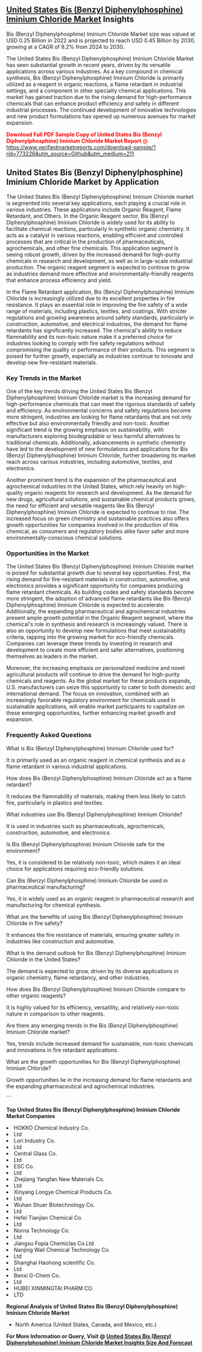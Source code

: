 <h2><a href="https://www.verifiedmarketreports.com/download-sample/?rid=773226&amp;utm_source=Github&amp;utm_medium=211" target="_blank">United States Bis (Benzyl Diphenylphosphine) Iminium Chloride Market</a> Insights</h2><p>Bis (Benzyl Diphenylphosphine) Iminium Chloride Market size was valued at USD 0.25 Billion in 2022 and is projected to reach USD 0.45 Billion by 2030, growing at a CAGR of 8.2% from 2024 to 2030.</p><p><p>The United States Bis (Benzyl Diphenylphosphine) Iminium Chloride Market has seen substantial growth in recent years, driven by its versatile applications across various industries. As a key compound in chemical synthesis, Bis (Benzyl Diphenylphosphine) Iminium Chloride is primarily utilized as a reagent in organic reactions, a flame retardant in industrial settings, and a component in other specialty chemical applications. This market has gained traction due to the rising demand for high-performance chemicals that can enhance product efficiency and safety in different industrial processes. The continued development of innovative technologies and new product formulations has opened up numerous avenues for market expansion. <p><span class=""><span style="color: #ff0000;"><strong>Download Full PDF Sample Copy of United States Bis (Benzyl Diphenylphosphine) Iminium Chloride Market Report</strong> @ </span><a href="https://www.verifiedmarketreports.com/download-sample/?rid=773226&amp;utm_source=Github&amp;utm_medium=211" target="_blank">https://www.verifiedmarketreports.com/download-sample/?rid=773226&amp;utm_source=Github&amp;utm_medium=211</a></span></p></p><h2>United States Bis (Benzyl Diphenylphosphine) Iminium Chloride Market by Application</h2><p>The United States Bis (Benzyl Diphenylphosphine) Iminium Chloride market is segmented into several key applications, each playing a crucial role in various industries. These applications include Organic Reagent, Flame Retardant, and Others. In the Organic Reagent sector, Bis (Benzyl Diphenylphosphine) Iminium Chloride is widely used for its ability to facilitate chemical reactions, particularly in synthetic organic chemistry. It acts as a catalyst in various reactions, enabling efficient and controlled processes that are critical in the production of pharmaceuticals, agrochemicals, and other fine chemicals. This application segment is seeing robust growth, driven by the increased demand for high-purity chemicals in research and development, as well as in large-scale industrial production. The organic reagent segment is expected to continue to grow as industries demand more effective and environmentally-friendly reagents that enhance process efficiency and yield.<p>In the Flame Retardant application, Bis (Benzyl Diphenylphosphine) Iminium Chloride is increasingly utilized due to its excellent properties in fire resistance. It plays an essential role in improving the fire safety of a wide range of materials, including plastics, textiles, and coatings. With stricter regulations and growing awareness around safety standards, particularly in construction, automotive, and electrical industries, the demand for flame retardants has significantly increased. The chemical's ability to reduce flammability and its non-toxic nature make it a preferred choice for industries looking to comply with fire safety regulations without compromising the quality or performance of their products. This segment is poised for further growth, especially as industries continue to innovate and develop new fire-resistant materials. <h3>Key Trends in the Market</h3><p>One of the key trends driving the United States Bis (Benzyl Diphenylphosphine) Iminium Chloride market is the increasing demand for high-performance chemicals that can meet the rigorous standards of safety and efficiency. As environmental concerns and safety regulations become more stringent, industries are looking for flame retardants that are not only effective but also environmentally friendly and non-toxic. Another significant trend is the growing emphasis on sustainability, with manufacturers exploring biodegradable or less harmful alternatives to traditional chemicals. Additionally, advancements in synthetic chemistry have led to the development of new formulations and applications for Bis (Benzyl Diphenylphosphine) Iminium Chloride, further broadening its market reach across various industries, including automotive, textiles, and electronics. <p>Another prominent trend is the expansion of the pharmaceutical and agrochemical industries in the United States, which rely heavily on high-quality organic reagents for research and development. As the demand for new drugs, agricultural solutions, and sustainable chemical products grows, the need for efficient and versatile reagents like Bis (Benzyl Diphenylphosphine) Iminium Chloride is expected to continue to rise. The increased focus on green chemistry and sustainable practices also offers growth opportunities for companies involved in the production of this chemical, as consumers and regulatory bodies alike favor safer and more environmentally-conscious chemical solutions. <h3>Opportunities in the Market</h3><p>The United States Bis (Benzyl Diphenylphosphine) Iminium Chloride market is poised for substantial growth due to several key opportunities. First, the rising demand for fire-resistant materials in construction, automotive, and electronics provides a significant opportunity for companies producing flame retardant chemicals. As building codes and safety standards become more stringent, the adoption of advanced flame retardants like Bis (Benzyl Diphenylphosphine) Iminium Chloride is expected to accelerate. Additionally, the expanding pharmaceutical and agrochemical industries present ample growth potential in the Organic Reagent segment, where the chemical's role in synthesis and research is increasingly valued. There is also an opportunity to develop new formulations that meet sustainability criteria, tapping into the growing market for eco-friendly chemicals. Companies can leverage these trends by investing in research and development to create more efficient and safer alternatives, positioning themselves as leaders in the market. <p>Moreover, the increasing emphasis on personalized medicine and novel agricultural products will continue to drive the demand for high-purity chemicals and reagents. As the global market for these products expands, U.S. manufacturers can seize this opportunity to cater to both domestic and international demand. The focus on innovation, combined with an increasingly favorable regulatory environment for chemicals used in sustainable applications, will enable market participants to capitalize on these emerging opportunities, further enhancing market growth and expansion. <h3>Frequently Asked Questions</h3><p>What is Bis (Benzyl Diphenylphosphine) Iminium Chloride used for?</p><p>It is primarily used as an organic reagent in chemical synthesis and as a flame retardant in various industrial applications.</p><p>How does Bis (Benzyl Diphenylphosphine) Iminium Chloride act as a flame retardant?</p><p>It reduces the flammability of materials, making them less likely to catch fire, particularly in plastics and textiles.</p><p>What industries use Bis (Benzyl Diphenylphosphine) Iminium Chloride?</p><p>It is used in industries such as pharmaceuticals, agrochemicals, construction, automotive, and electronics.</p><p>Is Bis (Benzyl Diphenylphosphine) Iminium Chloride safe for the environment?</p><p>Yes, it is considered to be relatively non-toxic, which makes it an ideal choice for applications requiring eco-friendly solutions.</p><p>Can Bis (Benzyl Diphenylphosphine) Iminium Chloride be used in pharmaceutical manufacturing?</p><p>Yes, it is widely used as an organic reagent in pharmaceutical research and manufacturing for chemical synthesis.</p><p>What are the benefits of using Bis (Benzyl Diphenylphosphine) Iminium Chloride in fire safety?</p><p>It enhances the fire resistance of materials, ensuring greater safety in industries like construction and automotive.</p><p>What is the demand outlook for Bis (Benzyl Diphenylphosphine) Iminium Chloride in the United States?</p><p>The demand is expected to grow, driven by its diverse applications in organic chemistry, flame retardancy, and other industries.</p><p>How does Bis (Benzyl Diphenylphosphine) Iminium Chloride compare to other organic reagents?</p><p>It is highly valued for its efficiency, versatility, and relatively non-toxic nature in comparison to other reagents.</p><p>Are there any emerging trends in the Bis (Benzyl Diphenylphosphine) Iminium Chloride market?</p><p>Yes, trends include increased demand for sustainable, non-toxic chemicals and innovations in fire retardant applications.</p><p>What are the growth opportunities for Bis (Benzyl Diphenylphosphine) Iminium Chloride?</p><p>Growth opportunities lie in the increasing demand for flame retardants and the expanding pharmaceutical and agrochemical industries.</p>```</p><p><strong>Top United States Bis (Benzyl Diphenylphosphine) Iminium Chloride Market Companies</strong></p><div data-test-id=""><p><li>HOKKO Chemical Industry Co.</li><li>Ltd</li><li> Lori Industry Co.</li><li> Ltd</li><li> Central Glass Co.</li><li> Ltd</li><li> ESC Co.</li><li>Ltd</li><li> Zhejiang Yangfan New Materials Co.</li><li>Ltd</li><li> Xinyang Longye Chemical Products Co.</li><li> Ltd</li><li> Wuhan Shuer Biotechnology Co.</li><li> Ltd</li><li> Hefei Tianjian Chemical Co.</li><li> Ltd</li><li> Norna Technology Co.</li><li>Ltd</li><li> Jiangsu Fopia Chemiclas Co.Ltd</li><li> Nanjing Wali Chemical Technology Co.</li><li> Ltd</li><li> Shanghai Haohong scientific Co.</li><li> Ltd</li><li> Benxi G-Chem Co.</li><li> Ltd</li><li> HUBEI XINMINGTAI PHARM CO.</li><li>LTD</li></p><div><strong>Regional Analysis of&nbsp;United States Bis (Benzyl Diphenylphosphine) Iminium Chloride Market</strong></div><ul><li dir="ltr"><p dir="ltr">North America&nbsp;(United States, Canada, and Mexico, etc.)</p></li></ul><p><strong>For More Information or Query, Visit @&nbsp;</strong><strong><a href="https://www.verifiedmarketreports.com/product/bis-benzyl-diphenylphosphine-iminium-chloride-market/?utm_source=Github&amp;utm_medium=211" target="_blank">United States Bis (Benzyl Diphenylphosphine) Iminium Chloride Market Insights Size And Forecast</a></strong></p></div>
